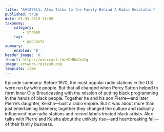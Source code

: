 ```yaml
---
title: "&#127911; Alex Talks to the Family Behind A Radio Revolution"
published: true
date: 01-03-2019 11:09
taxonomy:
    category:
        - stream
    tag:
        - podcasts
summary:
    enabled: '0'
header_image: '0'
theurl: https://overcast.fm/+DHBoVkw2g
image: artwork-resized.png
template: item
---
```

 
Episode summary: Before 1970, the most popular radio stations in the U.S were run by white people. But that all changed when Percy Sutton helped to form Inner City Broadcasting with the mission of putting black programming in the hands of black people. Together he and his son Pierre—and later Pierre’s daughter, Keisha—built a radio empire. But it was about more than just entertaining listeners; together they changed the culture and radically influenced how radio stations and record labels treated black artists. Alex talks with Pierre and Keisha about the unlikely rise—and heartbreaking fall—of their family business.
